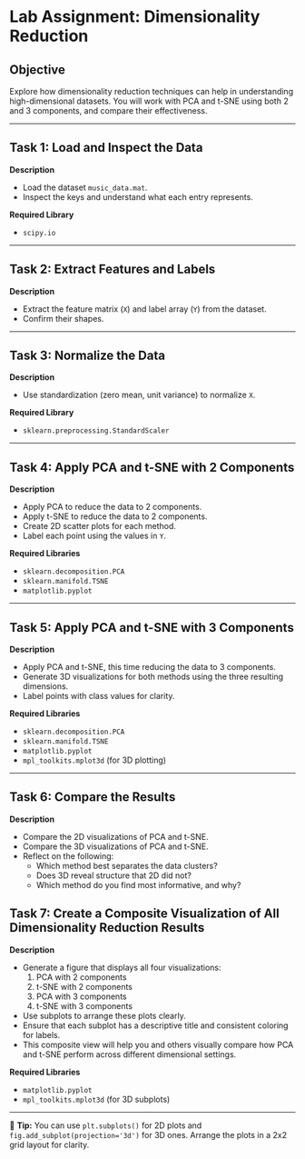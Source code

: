# Lab Assignment: Dimensionality Reduction

## Objective
Explore how dimensionality reduction techniques can help in understanding high-dimensional datasets. You will work with PCA and t-SNE using both 2 and 3 components, and compare their effectiveness.

---

## Task 1: Load and Inspect the Data

**Description**  
- Load the dataset `music_data.mat`.
- Inspect the keys and understand what each entry represents.

**Required Library**  
- `scipy.io`

---

## Task 2: Extract Features and Labels

**Description**  
- Extract the feature matrix (`X`) and label array (`Y`) from the dataset.
- Confirm their shapes.

---

## Task 3: Normalize the Data

**Description**  
- Use standardization (zero mean, unit variance) to normalize `X`.

**Required Library**  
- `sklearn.preprocessing.StandardScaler`

---

## Task 4: Apply PCA and t-SNE with 2 Components

**Description**  
- Apply PCA to reduce the data to 2 components.
- Apply t-SNE to reduce the data to 2 components.
- Create 2D scatter plots for each method.
- Label each point using the values in `Y`.

**Required Libraries**  
- `sklearn.decomposition.PCA`  
- `sklearn.manifold.TSNE`  
- `matplotlib.pyplot`

---

## Task 5: Apply PCA and t-SNE with 3 Components

**Description**  
- Apply PCA and t-SNE, this time reducing the data to 3 components.
- Generate 3D visualizations for both methods using the three resulting dimensions.
- Label points with class values for clarity.

**Required Libraries**  
- `sklearn.decomposition.PCA`  
- `sklearn.manifold.TSNE`  
- `matplotlib.pyplot`  
- `mpl_toolkits.mplot3d` (for 3D plotting)

---

## Task 6: Compare the Results

**Description**  
- Compare the 2D visualizations of PCA and t-SNE.
- Compare the 3D visualizations of PCA and t-SNE.
- Reflect on the following:
  - Which method best separates the data clusters?
  - Does 3D reveal structure that 2D did not?
  - Which method do you find most informative, and why?

## Task 7: Create a Composite Visualization of All Dimensionality Reduction Results

**Description**  
- Generate a figure that displays all four visualizations:
  1. PCA with 2 components
  2. t-SNE with 2 components
  3. PCA with 3 components
  4. t-SNE with 3 components
- Use subplots to arrange these plots clearly.
- Ensure that each subplot has a descriptive title and consistent coloring for labels.
- This composite view will help you and others visually compare how PCA and t-SNE perform across different dimensional settings.

**Required Libraries**  
- `matplotlib.pyplot`  
- `mpl_toolkits.mplot3d` (for 3D subplots)

---

📌 **Tip:** You can use `plt.subplots()` for 2D plots and `fig.add_subplot(projection='3d')` for 3D ones. Arrange the plots in a 2x2 grid layout for clarity.
